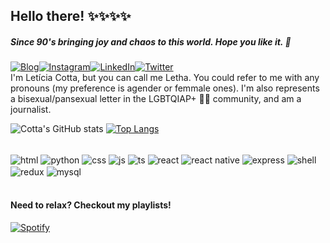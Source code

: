 ## Hello there! ✨✨✨✨
##### Since 90's bringing joy and chaos to this world. Hope you like it. 🌙 <br/>
[![Blog](https://img.shields.io/badge/Wordpress-21759B?style=for-the-badge&logo=wordpress&logoColor=white)](https://noestalgie.wordpress.com)[![Instagram](https://img.shields.io/badge/Instagram-E4405F?style=for-the-badge&logo=instagram&logoColor=white)](https://instagram.com/lethak)[![LinkedIn](https://img.shields.io/badge/LinkedIn-0077B5?style=for-the-badge&logo=linkedin&logoColor=white)](https://www.linkedin.com/in/leticiacotta/)[![Twitter](https://img.shields.io/badge/Twitter-1DA1F2?style=for-the-badge&logo=twitter&logoColor=white)](https://www.twitter.com/lcscotta) <br/>
I'm Letícia Cotta, but you can call me Letha. You could refer to me with any pronouns (my preference is agender or femmale ones). I'm also represents a bisexual/pansexual letter in the LGBTQIAP+ 🏳️‍🌈 community, and am a journalist. <br/>

![Cotta's GitHub stats](https://github-readme-stats.vercel.app/api?username=lcscotta&show_icons=true&theme=radical) [![Top Langs](https://github-readme-stats.vercel.app/api/top-langs/?username=lcscotta&layout=compact)](https://github.com/lcscotta/github-readme-stats)

<div style="display: inline_block"> <br/>
<img align="center" alt="html" src="https://img.shields.io/badge/HTML-239120?style=for-the-badge&logo=html5&logoColor=white" />
<img align="center" alt="python" src="https://img.shields.io/badge/Python-3776AB?style=for-the-badge&logo=python&logoColor=white" />
<img align="center" alt="css" src="https://img.shields.io/badge/CSS-239120?&style=for-the-badge&logo=css3&logoColor=white" />
<img align="center" alt="js" src="https://img.shields.io/badge/JavaScript-F7DF1E?style=for-the-badge&logo=javascript&logoColor=black" />
<img align="center" alt="ts" src="https://img.shields.io/badge/TypeScript-007ACC?style=for-the-badge&logo=typescript&logoColor=white" />
<img align="center" alt="react" src="https://img.shields.io/badge/React-20232A?style=for-the-badge&logo=react&logoColor=61DAFB" />
<img align="center" alt="react native" src="https://img.shields.io/badge/React_Native-20232A?style=for-the-badge&logo=react&logoColor=61DAFB" />
<img align="center" alt="express" src="https://img.shields.io/badge/Express.js-404D59?style=for-the-badge" />
<img align="center" alt="shell" src="https://img.shields.io/badge/Shell_Script-121011?style=for-the-badge&logo=gnu-bash&logoColor=white" />
<img align="center" alt="redux" src="https://img.shields.io/badge/Redux-593D88?style=for-the-badge&logo=redux&logoColor=white" />
<img align="center" alt="mysql" src="https://img.shields.io/badge/MySQL-00000F?style=for-the-badge&logo=mysql&logoColor=white" />
</div> <br/>

#### Need to relax? Checkout my playlists!
[![Spotify](https://img.shields.io/badge/Spotify-1ED760?&style=for-the-badge&logo=spotify&logoColor=white)](https://open.spotify.com/user/12147382212?si=0afc80ac50d24757)
